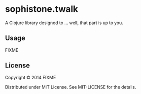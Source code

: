 # sophistone.twalk

A Clojure library designed to ... well, that part is up to you.

## Usage

FIXME

## License

Copyright © 2014 FIXME

Distributed under MIT License.  See MIT-LICENSE for the details.
